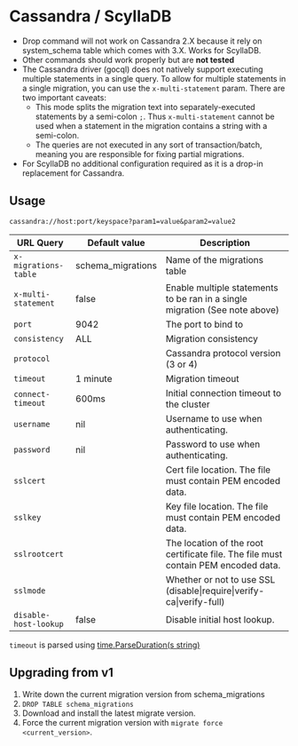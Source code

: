 # Cassandra / ScyllaDB

* Drop command will not work on Cassandra 2.X because it rely on
system_schema table which comes with 3.X. Works for ScyllaDB.
* Other commands should work properly but are **not tested**
* The Cassandra driver (gocql) does not natively support executing multiple statements in a single query. To allow for multiple statements in a single migration, you can use the `x-multi-statement` param. There are two important caveats:
  * This mode splits the migration text into separately-executed statements by a semi-colon `;`. Thus `x-multi-statement` cannot be used when a statement in the migration contains a string with a semi-colon.
  * The queries are not executed in any sort of transaction/batch, meaning you are responsible for fixing partial migrations.
* For ScyllaDB no additional configuration required as it is a drop-in replacement for Cassandra.


## Usage
`cassandra://host:port/keyspace?param1=value&param2=value2`


| URL Query  | Default value | Description |
|------------|-------------|-----------|
| `x-migrations-table` | schema_migrations | Name of the migrations table |
| `x-multi-statement` | false | Enable multiple statements to be ran in a single migration (See note above) |
| `port` | 9042 | The port to bind to  |
| `consistency` | ALL | Migration consistency
| `protocol` |  | Cassandra protocol version (3 or 4)
| `timeout` | 1 minute | Migration timeout
| `connect-timeout` | 600ms | Initial connection timeout to the cluster |
| `username` | nil | Username to use when authenticating. |
| `password` | nil | Password to use when authenticating. |
| `sslcert` | | Cert file location. The file must contain PEM encoded data. |
| `sslkey` | | Key file location. The file must contain PEM encoded data. |
| `sslrootcert` | | The location of the root certificate file. The file must contain PEM encoded data. |
| `sslmode` | | Whether or not to use SSL (disable\|require\|verify-ca\|verify-full) |
| `disable-host-lookup`| false | Disable initial host lookup. |

`timeout` is parsed using [time.ParseDuration(s string)](https://golang.org/pkg/time/#ParseDuration)


## Upgrading from v1

1. Write down the current migration version from schema_migrations
2. `DROP TABLE schema_migrations`
4. Download and install the latest migrate version.
5. Force the current migration version with `migrate force <current_version>`.
